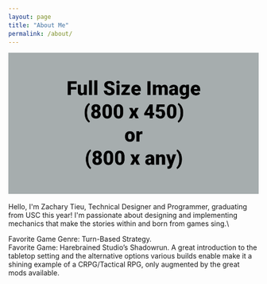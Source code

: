 ```yaml
---
layout: page
title: "About Me"
permalink: /about/
---
```


![Picture 1](/assets/fullsize.png)

Hello, I'm Zachary Tieu, Technical Designer and Programmer, graduating from USC this year! I'm passionate about designing and implementing mechanics that make the stories within and born from games sing.\

  Favorite Game Genre: Turn-Based Strategy.\
  Favorite Game: Harebrained Studio’s Shadowrun. A great introduction to the tabletop setting and the alternative options various builds enable make it a shining example of a CRPG/Tactical RPG, only augmented by the great mods available.
